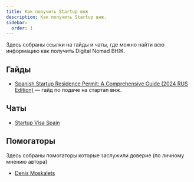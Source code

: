 ```yaml
---
title: Как получить Startup внж
description: Как получить Startup внж.
sidebar:
  order: 1
---
```


Здесь собраны ссылки на гайды и чаты, где можно найти всю информацию как получить Digital Nomad ВНЖ.

## Гайды

- [Spanish Startup Residence Permit: A Comprehensive Guide (2024 RUS Edition)](https://barcelona-startups-relocation.notion.site/Spanish-Startup-Residence-Permit-A-Comprehensive-Guide-2024-RUS-Edition-188230bbb2ce48d7823ce96b15391606#35514477f6f54800b9ca099a0d6abba1) — гайд по подаче на стартап внж.

## Чаты

- [Startup Visa Spain](https://t.me/startup_visa_spain)

## Помогаторы

Здесь собраны помогаторы которые заслужили доверие (по личному мнению автора)

- [Denis Moskalets](https://t.me/denyamsk)